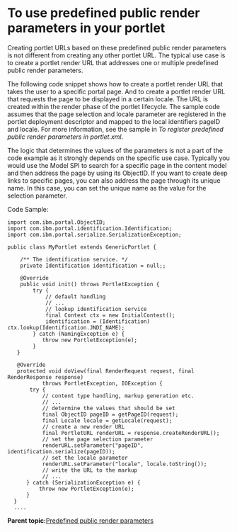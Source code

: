 # To use predefined public render parameters in your portlet 

Creating portlet URLs based on these predefined public render parameters is not different from creating any other portlet URL. The typical use case is to create a portlet render URL that addresses one or multiple predefined public render parameters.

The following code snippet shows how to create a portlet render URL that takes the user to a specific portal page. And to create a portlet render URL that requests the page to be displayed in a certain locale. The URL is created within the render phase of the portlet lifecycle. The sample code assumes that the page selection and locale parameter are registered in the portlet deployment descriptor and mapped to the local identifiers pageID and locale. For more information, see the sample in *To register predefined public render parameters in portlet.xml*.

The logic that determines the values of the parameters is not a part of the code example as it strongly depends on the specific use case. Typically you would use the Model SPI to search for a specific page in the content model and then address the page by using its ObjectID. If you want to create deep links to specific pages, you can also address the page through its unique name. In this case, you can set the unique name as the value for the selection parameter.

Code Sample:

```
import com.ibm.portal.ObjectID;
import com.ibm.portal.identification.Identification;
import com.ibm.portal.serialize.SerializationException;

public class MyPortlet extends GenericPortlet {

    /** The identification service. */
    private Identification identification = null;;

    @Override
    public void init() throws PortletException {
        try {
            // default handling
            // ...
            // lookup identification service
            final Context ctx = new InitialContext();
            identification = (Identification) ctx.lookup(Identification.JNDI_NAME);
        } catch (NamingException e) {
           throw new PortletException(e);
        }
   }

   @Override
   protected void doView(final RenderRequest request, final RenderResponse response)
           throws PortletException, IOException {
       try {
           // content type handling, markup generation etc.
           // ...
           // determine the values that should be set
           final ObjectID pageID = getPageID(request);
           final Locale locale = getLocale(request);
           // create a new render URL
           final PortletURL renderURL = response.createRenderURL();
           // set the page selection parameter
           renderURL.setParameter("pageID", identification.serialize(pageID));
           // set the locale parameter
           renderURL.setParameter("locale", locale.toString());
           // write the URL to the markup
           // ...
      } catch (SerializationException e) {
          throw new PortletException(e);
      }
  }
  ....
```

**Parent topic:**[Predefined public render parameters ](../dev-portlet/predef_pub_ren_param.md)

